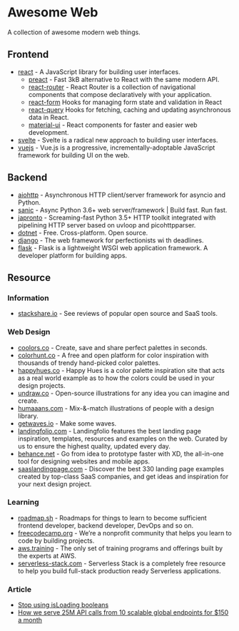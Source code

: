 
# Awesome Web
A collection of awesome modern web things.
## Frontend
* [react](https://reactjs.org/) - A JavaScript library for building user interfaces.
    * [preact](https://preactjs.com/) - Fast 3kB alternative to React with the same modern API.
    * [react-router](https://reacttraining.com/react-router/web/guides/quick-start) - React Router is a collection of navigational components that compose declaratively with your application.
    * [react-form](https://github.com/tannerlinsley/react-form) Hooks for managing form state and validation in React
    * [react-query](https://github.com/tannerlinsley/react-query) Hooks for fetching, caching and updating asynchronous data in React.
    * [material-ui](https://material-ui.com/) - React components for faster and easier web development.
* [svelte](https://svelte.dev/) - Svelte is a radical new approach to building user interfaces.
* [vuejs](https://vuejs.org/) - Vue.js is a progressive, incrementally-adoptable JavaScript framework for building UI on the web.
## Backend
* [aiohttp](https://github.com/aio-libs/aiohttp) - Asynchronous HTTP client/server framework for asyncio and Python.
* [sanic](https://github.com/huge-success/sanic) - Async Python 3.6+ web server/framework | Build fast. Run fast. 
* [japronto](https://github.com/squeaky-pl/japronto) - Screaming-fast Python 3.5+ HTTP toolkit integrated with pipelining HTTP server based on uvloop and picohttpparser.
* [dotnet](https://dotnet.microsoft.com/) - Free. Cross-platform. Open source.
* [django](https://www.djangoproject.com/) - The web framework for perfectionists wi th deadlines.
* [flask](https://flask.palletsprojects.com/en/master/) - Flask is a lightweight WSGI web application framework.
A developer platform for building apps.
## Resource
### Information
* [stackshare.io](https://stackshare.io) - See reviews of popular open source and SaaS tools.
### Web Design
* [coolors.co](https://coolors.co/) - Create, save and share perfect palettes in seconds.
* [colorhunt.co](https://colorhunt.co/) - A free and open platform for color inspiration with thousands of trendy hand-picked color palettes.
* [happyhues.co](https://www.happyhues.co/) - Happy Hues is a color palette inspiration site that acts as a real world example as to how the colors could be used in your design projects.
* [undraw.co](https://undraw.co/) - Open-source illustrations for any idea you can imagine and create.
* [humaaans.com](https://www.humaaans.com/) - Mix-&-match illustrations of people with a design library.
* [getwaves.io](https://getwaves.io/) - Make some waves.
* [landingfolio.com](https://www.landingfolio.com/) - Landingfolio features the best landing page inspiration, templates, resources and examples on the web. Curated by us to ensure the highest quality, updated every day.
* [behance.net](https://www.behance.net/galleries/xd) - Go from idea to prototype faster with XD, the all-in-one tool for designing websites and mobile apps.
* [saaslandingpage.com](https://saaslandingpage.com/) - Discover the best 330 landing page examples created by top-class SaaS companies, and get ideas and inspiration for your next design project.
### Learning
* [roadmap.sh](https://roadmap.sh/roadmaps) - Roadmaps for things to learn to become sufficient frontend developer, backend developer, DevOps and so on.
* [freecodecamp.org](https://www.freecodecamp.org/) - We’re a nonprofit community that helps you learn to code by building projects.
* [aws.training](https://www.aws.training/) - The only set of training programs and offerings built by the experts at AWS.
* [serverless-stack.com](https://serverless-stack.com/) - Serverless Stack is a completely free resource to help you build full-stack production ready Serverless applications.
### Article
* [Stop using isLoading booleans](https://kentcdodds.com/blog/stop-using-isloading-booleans)
* [How we serve 25M API calls from 10 scalable global endpoints for $150 a month](https://www.freecodecamp.org/news/how-we-serve-25m-api-calls-from-10-scalable-global-endpoints-for-150-a-month-911002703280/)